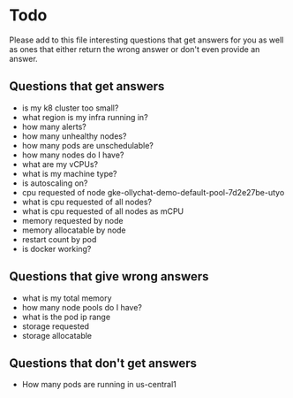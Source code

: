 # Todo

Please add to this file interesting questions that get answers for you as well as ones that either return the wrong answer or don't even provide an answer.

## Questions that get answers

- is my k8 cluster too small?
- what region is my infra running in?
- how many alerts?
- how many unhealthy nodes?
- how many pods are unschedulable?
- how many nodes do I have?
- what are my vCPUs?
- what is my machine type?
- is autoscaling on?
- cpu requested of node gke-ollychat-demo-default-pool-7d2e27be-utyo
- what is cpu requested of all nodes?
- what is cpu requested of all nodes as mCPU
- memory requested by node
- memory allocatable by node
- restart count by pod
- is docker working?

## Questions that give wrong answers

- what is my total memory
- how many node pools do I have?
- what is the pod ip range
- storage requested
- storage allocatable

## Questions that don't get answers

- How many pods are running in us-central1
  